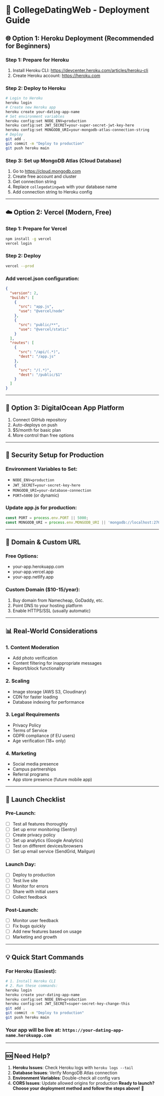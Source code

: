 # 🚀 CollegeDatingWeb - Deployment Guide
## 🌐 **Option 1: Heroku Deployment (Recommended for Beginners)**
### Step 1: Prepare for Heroku
1. Install Heroku CLI: https://devcenter.heroku.com/articles/heroku-cli
2. Create Heroku account: https://heroku.com
### Step 2: Deploy to Heroku
```bash
# Login to Heroku
heroku login
# Create new Heroku app
heroku create your-dating-app-name
# Set environment variables
heroku config:set NODE_ENV=production
heroku config:set JWT_SECRET=your-super-secret-jwt-key-here
heroku config:set MONGODB_URI=your-mongodb-atlas-connection-string
# Deploy
git add .
git commit -m "Deploy to production"
git push heroku main
```
### Step 3: Set up MongoDB Atlas (Cloud Database)
1. Go to https://cloud.mongodb.com
2. Create free account and cluster
3. Get connection string
4. Replace `collegedatingweb` with your database name
5. Add connection string to Heroku config
---
## ☁️ **Option 2: Vercel (Modern, Free)**
### Step 1: Prepare for Vercel
```bash
npm install -g vercel
vercel login
```
### Step 2: Deploy
```bash
vercel --prod
```
### Add vercel.json configuration:
```json
{
  "version": 2,
  "builds": [
    {
      "src": "app.js",
      "use": "@vercel/node"
    },
    {
      "src": "public/**",
      "use": "@vercel/static"
    }
  ],
  "routes": [
    {
      "src": "/api/(.*)",
      "dest": "/app.js"
    },
    {
      "src": "/(.*)",
      "dest": "/public/$1"
    }
  ]
}
```
---
## 🌊 **Option 3: DigitalOcean App Platform**
1. Connect GitHub repository
2. Auto-deploys on push
3. $5/month for basic plan
4. More control than free options
---
## 🔐 **Security Setup for Production**
### Environment Variables to Set:
- `NODE_ENV=production`
- `JWT_SECRET=your-secret-key-here`
- `MONGODB_URI=your-database-connection`
- `PORT=5000` (or dynamic)
### Update app.js for production:
```javascript
const PORT = process.env.PORT || 5000;
const MONGODB_URI = process.env.MONGODB_URI || 'mongodb://localhost:27017/collegedatingweb';
```
---
## 📱 **Domain & Custom URL**
### Free Options:
- your-app.herokuapp.com
- your-app.vercel.app
- your-app.netlify.app
### Custom Domain ($10-15/year):
1. Buy domain from Namecheap, GoDaddy, etc.
2. Point DNS to your hosting platform
3. Enable HTTPS/SSL (usually automatic)
---
## 📊 **Real-World Considerations**
### 1. **Content Moderation**
- Add photo verification
- Content filtering for inappropriate messages
- Report/block functionality
### 2. **Scaling**
- Image storage (AWS S3, Cloudinary)
- CDN for faster loading
- Database indexing for performance
### 3. **Legal Requirements**
- Privacy Policy
- Terms of Service
- GDPR compliance (if EU users)
- Age verification (18+ only)
### 4. **Marketing**
- Social media presence
- Campus partnerships
- Referral programs
- App store presence (future mobile app)
---
## 🎯 **Launch Checklist**
### Pre-Launch:
- [ ] Test all features thoroughly
- [ ] Set up error monitoring (Sentry)
- [ ] Create privacy policy
- [ ] Set up analytics (Google Analytics)
- [ ] Test on different devices/browsers
- [ ] Set up email service (SendGrid, Mailgun)
### Launch Day:
- [ ] Deploy to production
- [ ] Test live site
- [ ] Monitor for errors
- [ ] Share with initial users
- [ ] Collect feedback
### Post-Launch:
- [ ] Monitor user feedback
- [ ] Fix bugs quickly
- [ ] Add new features based on usage
- [ ] Marketing and growth
---
## 💡 **Quick Start Commands**
### For Heroku (Easiest):
```bash
# 1. Install Heroku CLI
# 2. Run these commands:
heroku login
heroku create your-dating-app-name
heroku config:set NODE_ENV=production
heroku config:set JWT_SECRET=super-secret-key-change-this
git add .
git commit -m "Deploy to production"
git push heroku main
```
### Your app will be live at: `https://your-dating-app-name.herokuapp.com`
---
## 🆘 **Need Help?**
1. **Heroku Issues**: Check Heroku logs with `heroku logs --tail`
2. **Database Issues**: Verify MongoDB Atlas connection
3. **Environment Variables**: Double-check all config vars
4. **CORS Issues**: Update allowed origins for production
**Ready to launch? Choose your deployment method and follow the steps above!** 🚀
